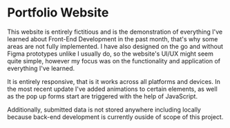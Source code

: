# Portfolio Website
This website is entirely fictitious and is the demonstration of everything I've learned about Front-End Development in the past month, that's why some areas are not fully implemented. I have also designed on the go and without Figma prototypes unlike I usually do, so the website's UI/UX might seem quite simple, however my focus was on the functionality and application of everything I've learned.

It is entirely responsive, that is it works across all platforms and devices. In the most recent update I've added animations to certain elements, as well as the pop up forms start are triggered with the help of JavaScript.

Additionally, submitted data is not stored anywhere including locally because back-end development is currently ouside of scope of this project.
